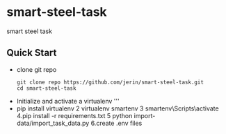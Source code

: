 # smart-steel-task
smart steel task

## Quick Start
* clone git repo
    ```
    git clone repo https://github.com/jerin/smart-steel-task.git
    cd smart-steel-task

    ```
* Initialize and activate a virtualenv
    '''
* pip install virtualenv
2 virtualenv smartenv
3 smartenv\Scripts\activate
4.pip install -r requirements.txt
5 python import-data/import_task_data.py
6.create .env files 


